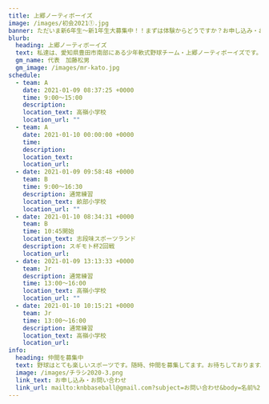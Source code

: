 ```yaml
---
title: 上郷ノーティボーイズ
image: /images/初会2021①.jpg
banner: ただいま新6年生～新1年生大募集中！！まずは体験からどうですか？お申し込み・お問い合わせはお気軽にどうぞ！！
blurb:
  heading: 上郷ノーティボーイズ
  text: 私達は、愛知県豊田市南部にある少年軟式野球チーム・上郷ノーティボーイズです。野球を愛する少年・少女達の夢を育み、軟式野球を正しく指導し、体力向上と礼儀を養成します。また、親友同士の友情と交歓の場を与え、規則正しい明朗な少年・少女を育成することを目的としています。
  gm_name: 代表　加藤松男
  gm_image: /images/mr-kato.jpg
schedule:
  - team: A
    date: 2021-01-09 08:37:25 +0000
    time: 9:00～15:00
    description: 　
    location_text: 高嶺小学校
    location_url: ""
  - team: A
    date: 2021-01-10 00:00:00 +0000
    time: 　
    description: 　
    location_text: 　
    location_url: 　
  - date: 2021-01-09 09:58:48 +0000
    team: B
    time: 9:00～16:30
    description: 通常練習
    location_text: 畝部小学校
    location_url: ""
  - date: 2021-01-10 08:34:31 +0000
    team: B
    time: 10:45開始
    location_text: 志段味スポーツランド
    description: スギモト杯2回戦
    location_url: 　
  - date: 2021-01-09 13:13:33 +0000
    team: Jr
    description: 通常練習
    time: 13:00～16:00
    location_text: 高嶺小学校
    location_url: ""
  - date: 2021-01-10 10:15:21 +0000
    team: Jr
    time: 13:00～16:00
    description: 通常練習
    location_text: 高嶺小学校
    location_url: 　
info:
  heading: 仲間を募集中
  text: 野球はとても楽しいスポーツです。随時、仲間を募集してます。お待ちしております。
  image: /images/チラシ2020-3.png
  link_text: お申し込み・お問い合わせ
  link_url: mailto:knbbaseball@gmail.com?subject=お問い合わせ&body=名前%20%3A%0D%0Aふりがな%20%3A%0D%0A電話%20%3A%0D%0A学校名%20%3A%0D%0A学年%20%3A%0D%0Aお問い合せ内容%20%3A（例、体験・見学・入団希望）
---
```

